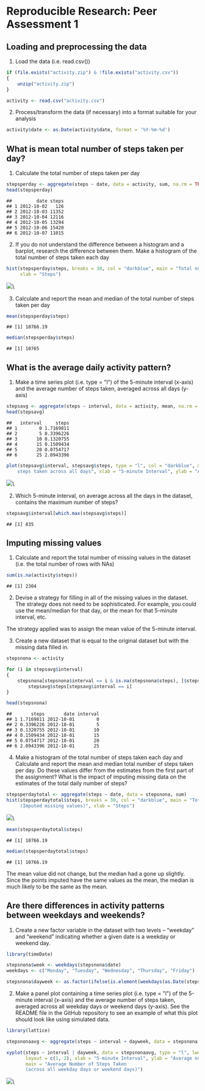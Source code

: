 # Reproducible Research: Peer Assessment 1


## Loading and preprocessing the data

1. Load the data (i.e. read.csv())


```r
if (file.exists("activity.zip") & !file.exists("activity.csv"))
{
    unzip("activity.zip")
}

activity <- read.csv("activity.csv")
```

2. Process/transform the data (if necessary) into a format suitable for your analysis


```r
activity$date <- as.Date(activity$date, format = '%Y-%m-%d')
```


## What is mean total number of steps taken per day?

1. Calculate the total number of steps taken per day


```r
stepsperday <- aggregate(steps ~ date, data = activity, sum, na.rm = TRUE)
head(stepsperday)
```

```
##         date steps
## 1 2012-10-02   126
## 2 2012-10-03 11352
## 3 2012-10-04 12116
## 4 2012-10-05 13294
## 5 2012-10-06 15420
## 6 2012-10-07 11015
```

2. If you do not understand the difference between a histogram and a barplot, research the difference between them. Make a histogram of the total number of steps taken each day


```r
hist(stepsperday$steps, breaks = 30, col = "darkblue", main = "Total number of steps taken each day",
     xlab = "Steps")
```

![](PA1_template_files/figure-html/unnamed-chunk-4-1.png)\

3. Calculate and report the mean and median of the total number of steps taken per day

```r
mean(stepsperday$steps)
```

```
## [1] 10766.19
```

```r
median(stepsperday$steps)
```

```
## [1] 10765
```


## What is the average daily activity pattern?

1. Make a time series plot (i.e. type = "l") of the 5-minute interval (x-axis) and the average number of steps taken, averaged across all days (y-axis)


```r
stepsavg <- aggregate(steps ~ interval, data = activity, mean, na.rm = TRUE)
head(stepsavg)
```

```
##   interval     steps
## 1        0 1.7169811
## 2        5 0.3396226
## 3       10 0.1320755
## 4       15 0.1509434
## 5       20 0.0754717
## 6       25 2.0943396
```

```r
plot(stepsavg$interval, stepsavg$steps, type = "l", col = "darkblue", main = "Time series: Average number of
    steps taken across all days", xlab = "5-minute Interval", ylab = "Average number of steps")
```

![](PA1_template_files/figure-html/unnamed-chunk-6-1.png)\

2. Which 5-minute interval, on average across all the days in the dataset, contains the maximum number of steps?


```r
stepsavg$interval[which.max(stepsavg$steps)]
```

```
## [1] 835
```


## Imputing missing values

1. Calculate and report the total number of missing values in the dataset (i.e. the total number of rows with NAs)


```r
sum(is.na(activity$steps))
```

```
## [1] 2304
```

2. Devise a strategy for filling in all of the missing values in the dataset. The strategy does not need to be sophisticated. For example, you could use the mean/median for that day, or the mean for that 5-minute interval, etc.

The strategy applied was to assign the mean value of the 5-minute interval.

3. Create a new dataset that is equal to the original dataset but with the missing data filled in.


```r
stepsnona <- activity

for (i in stepsavg$interval)
{
    stepsnona[stepsnona$interval == i & is.na(stepsnona$steps), ]$steps <-
        stepsavg$steps[stepsavg$interval == i]
}

head(stepsnona)
```

```
##       steps       date interval
## 1 1.7169811 2012-10-01        0
## 2 0.3396226 2012-10-01        5
## 3 0.1320755 2012-10-01       10
## 4 0.1509434 2012-10-01       15
## 5 0.0754717 2012-10-01       20
## 6 2.0943396 2012-10-01       25
```

4. Make a histogram of the total number of steps taken each day and Calculate and report the mean and median total number of steps taken per day. Do these values differ from the estimates from the first part of the assignment? What is the impact of imputing missing data on the estimates of the total daily number of steps?


```r
stepsperdaytotal <- aggregate(steps ~ date, data = stepsnona, sum)
hist(stepsperdaytotal$steps, breaks = 30, col = "darkblue", main = "Total number of steps taken each day
     (Imputed missing values)", xlab = "Steps")
```

![](PA1_template_files/figure-html/unnamed-chunk-10-1.png)\

```r
mean(stepsperdaytotal$steps)
```

```
## [1] 10766.19
```

```r
median(stepsperdaytotal$steps)
```

```
## [1] 10766.19
```

The mean value did not change, but the median had a gone up slightly. Since the points imputed have the same values as the mean, the median is much likely to be the same as the mean.

## Are there differences in activity patterns between weekdays and weekends?

1. Create a new factor variable in the dataset with two levels – “weekday” and “weekend” indicating whether a given date is a weekday or weekend day.


```r
library(timeDate)

stepsnona$week <- weekdays(stepsnona$date)
weekdays <- c("Monday", "Tuesday", "Wednesday", "Thursday", "Friday")

stepsnona$dayweek <- as.factor(ifelse(is.element(weekdays(as.Date(stepsnona$date)), weekdays), "weekday", "weekend"))
```

2. Make a panel plot containing a time series plot (i.e. type = "l") of the 5-minute interval (x-axis) and the average number of steps taken, averaged across all weekday days or weekend days (y-axis). See the README file in the GitHub repository to see an example of what this plot should look like using simulated data.


```r
library(lattice)

stepsnonaavg <- aggregate(steps ~ interval + dayweek, data = stepsnona, mean)

xyplot(steps ~ interval | dayweek, data = stepsnonaavg, type = "l", lwd = 2,
       layout = c(1, 2), xlab = "5-minute Interval", ylab = "Average number of steps",
       main = "Average Number of Steps Taken
       (across all weekday days or weekend days)")
```

![](PA1_template_files/figure-html/unnamed-chunk-12-1.png)\
